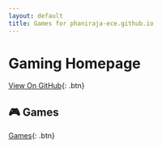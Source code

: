 ```yaml
---
layout: default
title: Games for phaniraja-ece.github.io
---
```


# Gaming Homepage


[View On GitHub](https://github.com/phaniraja-ece/gamesrepoforwebsite){: .btn}

## 🎮 Games


[Games](/gamesrepoforwebsite/games/){: .btn}



